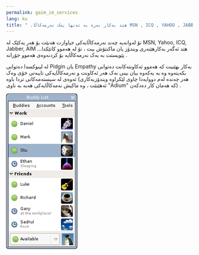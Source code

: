```yaml
---
permalink: gaim_im_services
lang: ku
title: " .هتد بەکار بەرە بە تەنها یەک نەرمەکاڵا MSN , ICQ , YAHOO , JABBER , AIM "
---
```


تۆ لەوانەیە چەند نەرمەکاڵایەکی جیاوازت هەبێت بۆ هەر یەکێک لە MSN, Yahoo, ICQ, Jabber, AIM ...هتد ئەگەر بەکارهێنەری ویندۆز یان ماکنتۆش بیت ، تۆ لە هەموو کاتێکدا پێویستت بە یەک نەرمەکاڵایە بۆ کردنەوەی هەموو جۆرانە .

لە لینوکسدا دەتوانی Pidgin یان Empathy بەکار بهێنیت کە هەموو ئەکاونتەکانت دەتوانی بکەیتەوە وە بە یەکەوە بیان بینی نەک هەر ئەکاونت و نەرمەکاڵایەکی تایبەتی خۆی وەک ئەوەی لە سیستەمەکانی تردا باوە (هەر چەندە لەم دووایەدا چاوی لێکراوە ویندۆزبەکاری ئەهێنێت ، وە ماکیش نەمەکاڵایەکی هەیە بە ناوی "Adium" کە هەمان کار دەدکەن) .

<img src="/img/gaim_im_services.png" />

  

